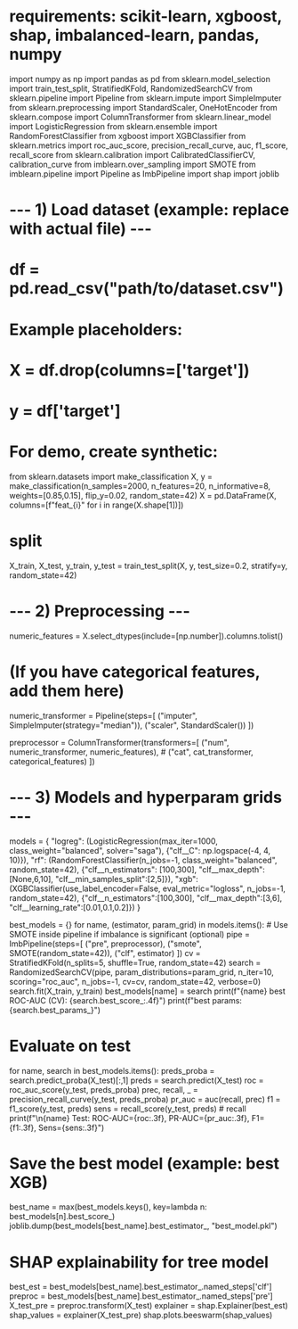 # requirements: scikit-learn, xgboost, shap, imbalanced-learn, pandas, numpy
import numpy as np
import pandas as pd
from sklearn.model_selection import train_test_split, StratifiedKFold, RandomizedSearchCV
from sklearn.pipeline import Pipeline
from sklearn.impute import SimpleImputer
from sklearn.preprocessing import StandardScaler, OneHotEncoder
from sklearn.compose import ColumnTransformer
from sklearn.linear_model import LogisticRegression
from sklearn.ensemble import RandomForestClassifier
from xgboost import XGBClassifier
from sklearn.metrics import roc_auc_score, precision_recall_curve, auc, f1_score, recall_score
from sklearn.calibration import CalibratedClassifierCV, calibration_curve
from imblearn.over_sampling import SMOTE
from imblearn.pipeline import Pipeline as ImbPipeline
import shap
import joblib

# --- 1) Load dataset (example: replace with actual file) ---
# df = pd.read_csv("path/to/dataset.csv")
# Example placeholders:
# X = df.drop(columns=['target'])
# y = df['target']
# For demo, create synthetic:
from sklearn.datasets import make_classification
X, y = make_classification(n_samples=2000, n_features=20, n_informative=8,
                           weights=[0.85,0.15], flip_y=0.02, random_state=42)
X = pd.DataFrame(X, columns=[f"feat_{i}" for i in range(X.shape[1])])

# split
X_train, X_test, y_train, y_test = train_test_split(X, y,
                                                    test_size=0.2,
                                                    stratify=y,
                                                    random_state=42)

# --- 2) Preprocessing ---
numeric_features = X.select_dtypes(include=[np.number]).columns.tolist()
# (If you have categorical features, add them here)
numeric_transformer = Pipeline(steps=[
    ("imputer", SimpleImputer(strategy="median")),
    ("scaler", StandardScaler())
])

preprocessor = ColumnTransformer(transformers=[
    ("num", numeric_transformer, numeric_features),
    # ("cat", cat_transformer, categorical_features)
])

# --- 3) Models and hyperparam grids ---
models = {
    "logreg": (LogisticRegression(max_iter=1000, class_weight="balanced", solver="saga"),
               {"clf__C": np.logspace(-4, 4, 10)}),
    "rf": (RandomForestClassifier(n_jobs=-1, class_weight="balanced", random_state=42),
           {"clf__n_estimators": [100,300], "clf__max_depth":[None,6,10], "clf__min_samples_split":[2,5]}),
    "xgb": (XGBClassifier(use_label_encoder=False, eval_metric="logloss", n_jobs=-1, random_state=42),
            {"clf__n_estimators":[100,300], "clf__max_depth":[3,6], "clf__learning_rate":[0.01,0.1,0.2]})
}

best_models = {}
for name, (estimator, param_grid) in models.items():
    # Use SMOTE inside pipeline if imbalance is significant (optional)
    pipe = ImbPipeline(steps=[
        ("pre", preprocessor),
        ("smote", SMOTE(random_state=42)),
        ("clf", estimator)
    ])
    cv = StratifiedKFold(n_splits=5, shuffle=True, random_state=42)
    search = RandomizedSearchCV(pipe, param_distributions=param_grid,
                                n_iter=10, scoring="roc_auc", n_jobs=-1, cv=cv, random_state=42, verbose=0)
    search.fit(X_train, y_train)
    best_models[name] = search
    print(f"{name} best ROC-AUC (CV): {search.best_score_:.4f}")
    print(f"best params: {search.best_params_}")

# Evaluate on test
for name, search in best_models.items():
    preds_proba = search.predict_proba(X_test)[:,1]
    preds = search.predict(X_test)
    roc = roc_auc_score(y_test, preds_proba)
    prec, recall, _ = precision_recall_curve(y_test, preds_proba)
    pr_auc = auc(recall, prec)
    f1 = f1_score(y_test, preds)
    sens = recall_score(y_test, preds)  # recall
    print(f"\n{name} Test: ROC-AUC={roc:.3f}, PR-AUC={pr_auc:.3f}, F1={f1:.3f}, Sens={sens:.3f}")

# Save the best model (example: best XGB)
best_name = max(best_models.keys(), key=lambda n: best_models[n].best_score_)
joblib.dump(best_models[best_name].best_estimator_, "best_model.pkl")

# SHAP explainability for tree model
best_est = best_models[best_name].best_estimator_.named_steps['clf']
preproc = best_models[best_name].best_estimator_.named_steps['pre']
X_test_pre = preproc.transform(X_test)
explainer = shap.Explainer(best_est)
shap_values = explainer(X_test_pre)
shap.plots.beeswarm(shap_values)
